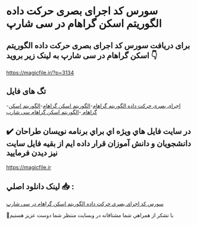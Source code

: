 # سورس کد اجرای بصری حرکت داده الگوریتم اسکن گراهام در سی شارپ

## برای دریافت سورس کد اجرای بصری حرکت داده الگوریتم اسکن گراهام در سی شارپ به لینک زیر بروید 👇

https://magicfile.ir/?p=3134

## تگ های فایل

-[اجرای بصری حرکت داده الگوریتم گراهام](https://magicfile.ir/product/%d8%a7%d8%ac%d8%b1%d8%a7%db%8c-%d8%a8%d8%b5%d8%b1%db%8c-%d8%ad%d8%b1%da%a9%d8%aa-%d8%af%d8%a7%d8%af%d9%87-%d8%a7%d9%84%da%af%d9%88%d8%b1%db%8c%d8%aa%d9%85-%d8%a7%d8%b3%da%a9%d9%86-%da%af%d8%b1%d8%a7%d9%87%d8%a7%d9%85-%d8%b3%db%8c-%d8%b4%d8%a7%d8%b1%d9%be/)-[الگوریتم اسکن گراهام](https://magicfile.ir/product/%d8%a7%d8%ac%d8%b1%d8%a7%db%8c-%d8%a8%d8%b5%d8%b1%db%8c-%d8%ad%d8%b1%da%a9%d8%aa-%d8%af%d8%a7%d8%af%d9%87-%d8%a7%d9%84%da%af%d9%88%d8%b1%db%8c%d8%aa%d9%85-%d8%a7%d8%b3%da%a9%d9%86-%da%af%d8%b1%d8%a7%d9%87%d8%a7%d9%85-%d8%b3%db%8c-%d8%b4%d8%a7%d8%b1%d9%be/)-[الگوریتم اسکن گراهام ](https://magicfile.ir/product/%d8%a7%d8%ac%d8%b1%d8%a7%db%8c-%d8%a8%d8%b5%d8%b1%db%8c-%d8%ad%d8%b1%da%a9%d8%aa-%d8%af%d8%a7%d8%af%d9%87-%d8%a7%d9%84%da%af%d9%88%d8%b1%db%8c%d8%aa%d9%85-%d8%a7%d8%b3%da%a9%d9%86-%da%af%d8%b1%d8%a7%d9%87%d8%a7%d9%85-%d8%b3%db%8c-%d8%b4%d8%a7%d8%b1%d9%be/)-[الگوریتم اسکن گراهام سی شارپ](https://magicfile.ir/product/%d8%a7%d8%ac%d8%b1%d8%a7%db%8c-%d8%a8%d8%b5%d8%b1%db%8c-%d8%ad%d8%b1%da%a9%d8%aa-%d8%af%d8%a7%d8%af%d9%87-%d8%a7%d9%84%da%af%d9%88%d8%b1%db%8c%d8%aa%d9%85-%d8%a7%d8%b3%da%a9%d9%86-%da%af%d8%b1%d8%a7%d9%87%d8%a7%d9%85-%d8%b3%db%8c-%d8%b4%d8%a7%d8%b1%d9%be/)

## ✔️ در سايت فايل هاي ويژه اي براي برنامه نويسان طراحان دانشجويان و دانش آموزان قرار داده ايم از بقيه فايل سايت نيز ديدن فرماييد

https://magicfile.ir


## لينک دانلود اصلي 📥 :

[سورس کد اجرای بصری حرکت داده الگوریتم اسکن گراهام در سی شارپ](https://magicfile.ir/product/%d8%a7%d8%ac%d8%b1%d8%a7%db%8c-%d8%a8%d8%b5%d8%b1%db%8c-%d8%ad%d8%b1%da%a9%d8%aa-%d8%af%d8%a7%d8%af%d9%87-%d8%a7%d9%84%da%af%d9%88%d8%b1%db%8c%d8%aa%d9%85-%d8%a7%d8%b3%da%a9%d9%86-%da%af%d8%b1%d8%a7%d9%87%d8%a7%d9%85-%d8%b3%db%8c-%d8%b4%d8%a7%d8%b1%d9%be/) 


🙏با تشکر از همراهي شما مشتاقانه در وبسایت منتظر شما دوست عزیز هستیم

